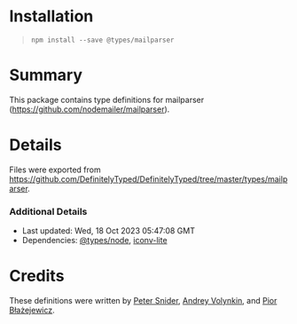 # Installation
> `npm install --save @types/mailparser`

# Summary
This package contains type definitions for mailparser (https://github.com/nodemailer/mailparser).

# Details
Files were exported from https://github.com/DefinitelyTyped/DefinitelyTyped/tree/master/types/mailparser.

### Additional Details
 * Last updated: Wed, 18 Oct 2023 05:47:08 GMT
 * Dependencies: [@types/node](https://npmjs.com/package/@types/node), [iconv-lite](https://npmjs.com/package/iconv-lite)

# Credits
These definitions were written by [Peter Snider](https://github.com/psnider), [Andrey Volynkin](https://github.com/Avol-V), and [Pior Błażejewicz](https://github.com/peterblazejewicz).
